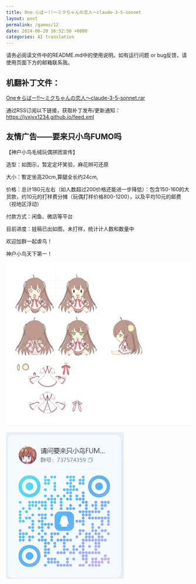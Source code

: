 ```yaml
---
title: One☆らばー!!～ミクちゃんの恋人～claude-3-5-sonnet
layout: post
permalink: /games/12
date: 2024-06-20 16:52:50 +0800
categories: AI translation
---
```



请务必阅读文件中的README.md中的使用说明。如有运行问题 or bug反馈，请使用页面下方的邮箱联系我。

## 机翻补丁文件：

[One☆らばー!!～ミクちゃんの恋人～claude-3-5-sonnet.rar](../resources/One%E2%98%86%E3%82%89%E3%81%B0%E3%83%BC%21%21%EF%BD%9E%E3%83%9F%E3%82%AF%E3%81%A1%E3%82%83%E3%82%93%E3%81%AE%E6%81%8B%E4%BA%BA%EF%BD%9Eclaude-3-5-sonnet.rar)

 

通过RSS订阅以下链接，获取补丁发布/更新通知：https://jyxjyx1234.github.io/feed.xml

## 友情广告——要来只小鸟FUMO吗

【神户小鸟毛绒玩偶拼团宣传】

造型：如图示，暂定定坏笑验，麻花辫可还原

大小：暫定坐高20cm,算腿全长约24cm,

价格：总计180元左右（如人数超过200价格还能进一步降低）：包含150-160的大货款，约10元的打样费分摊（玩偶打样价格800-1200），以及平均10元的邮费（视地区浮动）

付款方式：闲鱼、微店等平台

目前进度：娃稿已出如图，未打样，统计计人数和数量中

欢迎加群一起虐鸟！

神户小鸟天下第一！

![稿图.png](../img/广告/小鸟稿图.png)

![群号.png](../img/广告/群号.png)
